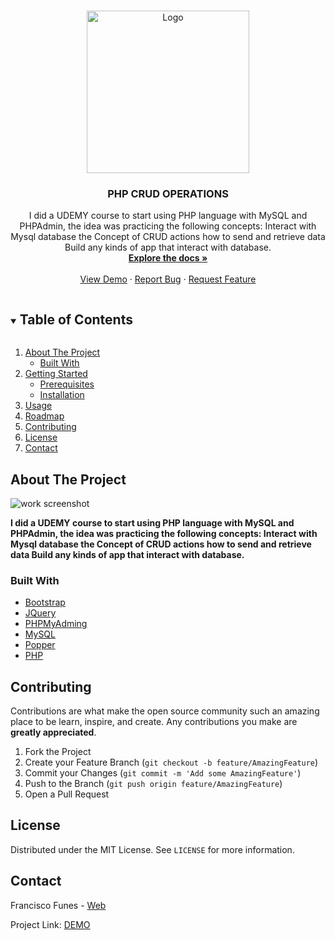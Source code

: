 <!-- PROJECT LOGO -->
<br />
<p align="center">
  <a href="https://github.com/franciscofunes/php-crud-todo">
    <img src="https://i.imgur.com/e0KpRYE.png" alt="Logo" width="260" height="260">
  </a>

  <h3 align="center">PHP CRUD OPERATIONS</h3>

  <p align="center">
    I did a UDEMY course to start using PHP language with MySQL and PHPAdmin, the idea was practicing the following concepts: Interact with Mysql database the Concept of CRUD actions how to send and retrieve data Build any kinds of app that interact with database.
    <br />
    <a href="https://github.com/franciscofunes/php-crud-todo"><strong>Explore the docs »</strong></a>
    <br />
    <br />
    <a href="https://equaldev.netlify.app/en/">View Demo</a>
    ·
    <a href="https://github.com/franciscofunes/equaldevweb/issues">Report Bug</a>
    ·
    <a href="https://github.com/franciscofunes/equaldevweb/issues">Request Feature</a>
  </p>
</p>



<!-- TABLE OF CONTENTS -->
<details open="open">
  <summary><h2 style="display: inline-block">Table of Contents</h2></summary>
  <ol>
    <li>
      <a href="#about-the-project">About The Project</a>
      <ul>
        <li><a href="#built-with">Built With</a></li>
      </ul>
    </li>
    <li>
      <a href="#getting-started">Getting Started</a>
      <ul>
        <li><a href="#prerequisites">Prerequisites</a></li>
        <li><a href="#installation">Installation</a></li>
      </ul>
    </li>
    <li><a href="#usage">Usage</a></li>
    <li><a href="#roadmap">Roadmap</a></li>
    <li><a href="#contributing">Contributing</a></li>
    <li><a href="#license">License</a></li>
    <li><a href="#contact">Contact</a></li>
  </ol>
</details>



<!-- ABOUT THE PROJECT -->
## About The Project

<img src="https://i.imgur.com/Q96SXZd.jpg"
     alt="work screenshot" /> <br/>


**I did a UDEMY course to start using PHP language with MySQL and PHPAdmin, the idea was practicing the following concepts: Interact with Mysql database the Concept of CRUD actions how to send and retrieve data Build any kinds of app that interact with database.**


### Built With

* [Bootstrap](https://getbootstrap.com)
* [JQuery](https://jquery.com)
* [PHPMyAdming](https://yiotis.net/filterizr/#/)
* [MySQL](https://yiotis.net/filterizr/#/)
* [Popper](https://yiotis.net/filterizr/#/)
* [PHP](https://yiotis.net/filterizr/#/)


<!-- CONTRIBUTING -->
## Contributing

Contributions are what make the open source community such an amazing place to be learn, inspire, and create. Any contributions you make are **greatly appreciated**.

1. Fork the Project
2. Create your Feature Branch (`git checkout -b feature/AmazingFeature`)
3. Commit your Changes (`git commit -m 'Add some AmazingFeature'`)
4. Push to the Branch (`git push origin feature/AmazingFeature`)
5. Open a Pull Request

<!-- LICENSE -->
## License

Distributed under the MIT License. See `LICENSE` for more information.


<!-- CONTACT -->
## Contact

Francisco Funes - [Web](https://franciscofunes.netlify.com/)

Project Link: [DEMO](https://equaldev.netlify.app/en/)